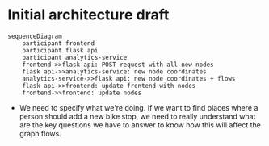 # Initial architecture draft

```mermaid
sequenceDiagram
    participant frontend
    participant flask api
    participant analytics-service
    frontend->>flask api: POST request with all new nodes
    flask api->>analytics-service: new node coordinates
    analytics-service->>flask api: new node coordinates + flows
    flask api->>frontend: update frontend with nodes
    frontend->>frontend: update nodes
```

- We need to specify what we're doing. If we want to find places where a person should add a new bike stop, we need to really understand what are the key questions we have to answer to know how this will affect the graph flows. 